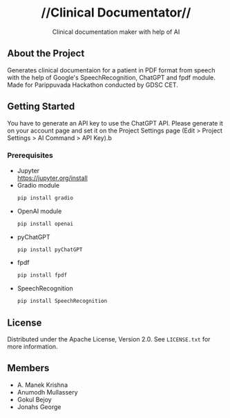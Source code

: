 <h1 align="center">//Clinical Documentator//</h1>
<p align="center">Clinical documentation maker with help of AI</p>

## About the Project
Generates clinical documentaion for a patient in PDF format from speech with the help of Google's SpeechRecognition, ChatGPT and fpdf module. Made for Parippuvada Hackathon conducted by GDSC CET.

## Getting Started
You have to generate an API key to use the ChatGPT API. Please generate it on your account page and set it on the Project Settings page (Edit > Project Settings > AI Command > API Key).b

### Prerequisites
* Jupyter <br>
    https://jupyter.org/install
* Gradio module
    ```sh
    pip install gradio
    ```
* OpenAI module
    ```sh
    pip install openai
    ```
* pyChatGPT
    ```sh
    pip install pyChatGPT
    ```
* fpdf
    ```sh
    pip install fpdf
    ```
* SpeechRecognition
    ```sh
    pip install SpeechRecognition
    ```

## License
Distributed under the Apache License, Version 2.0. See `LICENSE.txt` for more information.

## Members
* A. Manek Krishna
* Anumodh Mullassery
* Gokul Bejoy
* Jonahs George
